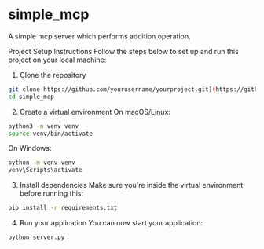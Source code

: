 # simple_mcp
A simple mcp server which performs addition operation.

Project Setup Instructions
Follow the steps below to set up and run this project on your local machine:

1. Clone the repository
```bash
git clone https://github.com/yourusername/yourproject.git](https://github.com/Cloudmash333/simple_mcp.git
cd simple_mcp
```
2. Create a virtual environment
On macOS/Linux:
```bash
python3 -m venv venv
source venv/bin/activate
```

On Windows:
```bash
python -m venv venv
venv\Scripts\activate
```
3. Install dependencies
Make sure you're inside the virtual environment before running this:
```bash
pip install -r requirements.txt
```
4. Run your application
You can now start your application:
```bash
python server.py
```
